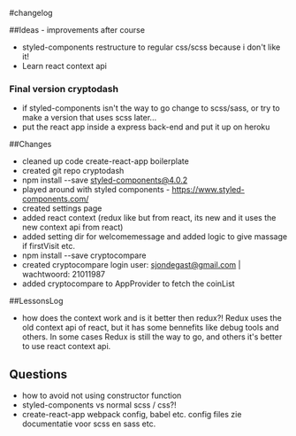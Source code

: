 #changelog

##Ideas - improvements after course
- styled-components restructure to regular css/scss because i don't like it!
- Learn react context api

### Final version cryptodash
- if styled-components isn't the way to go change to scss/sass, or try to make a version that uses scss later...
- put the react app inside a express back-end and put it up on heroku

##Changes
- cleaned up code create-react-app boilerplate
- created git repo cryptodash
- npm install --save styled-components@4.0.2
- played around with styled components - https://www.styled-components.com/
- created settings page
- added react context (redux like but from react, its new and it uses the new context api from react)
- added setting dir for welcomemessage and added logic to give massage if firstVisit etc. 
- npm install --save cryptocompare
- created cryptocompare login user: sjondegast@gmail.com | wachtwoord: 21011987
- added cryptocompare to AppProvider to fetch the coinList


##LessonsLog
- how does the context work and is it better then redux?!
Redux uses the old context api of react, but it has some bennefits like debug tools and others.
In some cases Redux is still the way to go, and others it's better to use react context api.

## Questions
- how to avoid not using constructor function
- styled-components vs normal scss / css?!
- create-react-app webpack config, babel etc. config files zie documentatie voor scss en sass etc. 